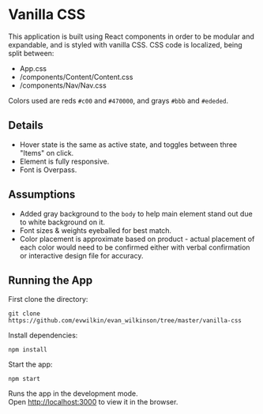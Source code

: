 # Vanilla CSS

This application is built using React components in order to be modular and expandable, and is styled with vanilla CSS.  CSS code is localized, being split between:
- App.css
- /components/Content/Content.css
- /components/Nav/Nav.css

Colors used are reds `#c00` and `#470000`, and grays `#bbb` and `#ededed`.

## Details

- Hover state is the same as active state, and toggles between three "Items" on click.
- Element is fully responsive.
- Font is Overpass.

## Assumptions

- Added gray background to the `body` to help main element stand out due to white background on it.
- Font sizes & weights eyeballed for best match.
- Color placement is approximate based on product - actual placement of each color would need to be confirmed either with verbal confirmation or interactive design file for accuracy.

## Running the App

First clone the directory:

`git clone https://github.com/evwilkin/evan_wilkinson/tree/master/vanilla-css`

Install dependencies:

`npm install`

Start the app:

`npm start`

Runs the app in the development mode.<br>
Open [http://localhost:3000](http://localhost:3000) to view it in the browser.

